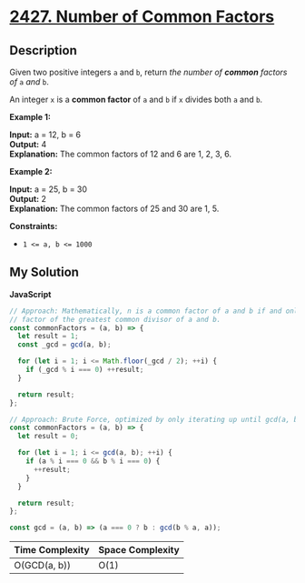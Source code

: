# [2427. Number of Common Factors](https://leetcode.com/problems/number-of-common-factors)

## Description

Given two positive integers `a` and `b`, return _the number of **common** factors of_ `a` _and_ `b`.

An integer `x` is a **common factor** of `a` and `b` if `x` divides both `a` and `b`.

**Example 1:**

**Input:** a = 12, b = 6  
**Output:** 4  
**Explanation:** The common factors of 12 and 6 are 1, 2, 3, 6.

**Example 2:**

**Input:** a = 25, b = 30  
**Output:** 2  
**Explanation:** The common factors of 25 and 30 are 1, 5.

**Constraints:**

- `1 <= a, b <= 1000`

## My Solution

**JavaScript**

```js
// Approach: Mathematically, n is a common factor of a and b if and only if it is a
// factor of the greatest common divisor of a and b.
const commonFactors = (a, b) => {
  let result = 1;
  const _gcd = gcd(a, b);

  for (let i = 1; i <= Math.floor(_gcd / 2); ++i) {
    if (_gcd % i === 0) ++result;
  }

  return result;
};
```

```js
// Approach: Brute Force, optimized by only iterating up until gcd(a, b)
const commonFactors = (a, b) => {
  let result = 0;

  for (let i = 1; i <= gcd(a, b); ++i) {
    if (a % i === 0 && b % i === 0) {
      ++result;
    }
  }

  return result;
};

const gcd = (a, b) => (a === 0 ? b : gcd(b % a, a));
```

| Time Complexity | Space Complexity |
| --------------- | ---------------- |
| O(GCD(a, b))    | O(1)             |
